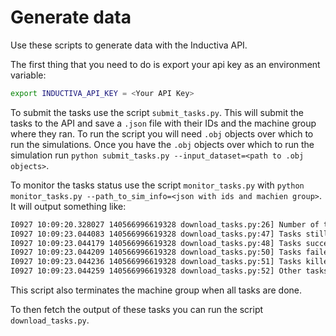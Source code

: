 # Generate data

Use these scripts to generate data with the Inductiva API.

The first thing that you need to do is export your api key as an
environment variable:

```bash
export INDUCTIVA_API_KEY = <Your API Key>
```

To submit the tasks use the script `submit_tasks.py`. This will submit
the tasks to the API and save a `.json` file with their IDs and the
machine group where they ran. To run the script you will need `.obj`
objects over which to run the simulations. Once you have the `.obj`
objects over which to run the simulation run `python submit_tasks.py
--input_dataset=<path to .obj objects>`.

To monitor the tasks status use the script `monitor_tasks.py` with
`python monitor_tasks.py --path_to_sim_info=<json with ids and machien
group>`. It will output something like:

```bash
I0927 10:09:20.328027 140566996619328 download_tasks.py:26] Number of tasks: 30
I0927 10:09:23.044083 140566996619328 download_tasks.py:47] Tasks still running: 0
I0927 10:09:23.044179 140566996619328 download_tasks.py:48] Tasks successfully completed: 30
I0927 10:09:23.044209 140566996619328 download_tasks.py:50] Tasks failed: 0
I0927 10:09:23.044236 140566996619328 download_tasks.py:51] Tasks killed: 0
I0927 10:09:23.044259 140566996619328 download_tasks.py:52] Other tasks: 0
```

This script also terminates the machine group when all tasks are done.

To then fetch the output of these tasks you can run the script
`download_tasks.py`.
